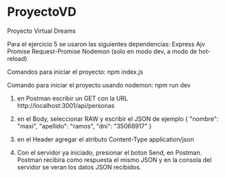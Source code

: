 # ProyectoVD
Proyecto Virtual Dreams

Para el ejercicio 5 se usaron las siguientes dependencias:
Express
Ajv
Promise
Request-Promise
Nodemon (solo en modo dev, a modo de hot-reload)

Comandos para iniciar el proyecto:
npm index.js

Comando para iniciar el proyecto usando nodemon:
npm run dev

1) en Postman escribir un GET con la URL http://localhost:3001/api/personas
2) en el Body, seleccionar RAW y escribir el JSON de ejemplo
{
    "nombre": "maxi",
    "apellido": "ramos",
    "dni": "35068917"
}
3) en el Header agregar el atributo Content-Type application/json

4) Con el servidor ya iniciado, presionar el boton Send, en Postman.
Postman recibira como respuesta el mismo JSON y en la consola del servidor se veran los datos JSON recibidos.
